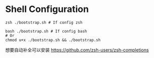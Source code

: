 # Shell Configuration

```shell
zsh ./bootstrap.sh # If config zsh

bash ./bootstrap.sh # If config bash
# Or
chmod u+x ./bootstrap.sh && ./bootstrap.sh
```

想要自动补全可以安装 <https://github.com/zsh-users/zsh-completions> 
